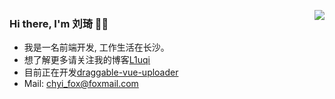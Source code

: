 <a href="https://hello7cat.com/" target="_blank"><img align="right" src="https://github-readme-stats.vercel.app/api?username=l1uqi&show_icons=true&count_private=false" /></a>

### Hi there, I'm 刘琦 👋👋

- 我是一名前端开发, 工作生活在长沙。
- 想了解更多请关注我的博客[L1uqi](https://hello7cat.com/)
- 目前正在开发[draggable-vue-uploader](https://github.com/l1uqi/draggable-vue-uploader)
- Mail: chyi_fox@foxmail.com

<!-- - 🌱 I’m currently learning FE. -->


<!--
[![Anurag's GitHub stats](https://github-readme-stats.vercel.app/api?username=l1uqi)](https://github.com/anuraghazra/github-readme-stats)
-->

<!--
**l1uqi/l1uqi** is a ✨ _special_ ✨ repository because its `README.md` (this file) appears on your GitHub profile.

Here are some ideas to get you started:

- 🔭 I’m currently working on ...
- 🌱 I’m currently learning ...
- 👯 I’m looking to collaborate on ...
- 🤔 I’m looking for help with ...
- 💬 Ask me about ...
- 📫 How to reach me: ...
- 😄 Pronouns: ...
- ⚡ Fun fact: ...
-->
